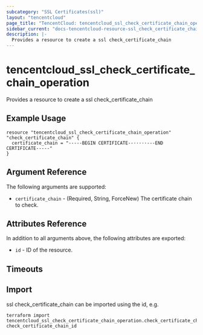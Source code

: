```yaml
---
subcategory: "SSL Certificates(ssl)"
layout: "tencentcloud"
page_title: "TencentCloud: tencentcloud_ssl_check_certificate_chain_operation"
sidebar_current: "docs-tencentcloud-resource-ssl_check_certificate_chain_operation"
description: |-
  Provides a resource to create a ssl check_certificate_chain
---
```


# tencentcloud_ssl_check_certificate_chain_operation

Provides a resource to create a ssl check_certificate_chain

## Example Usage

```hcl
resource "tencentcloud_ssl_check_certificate_chain_operation" "check_certificate_chain" {
  certificate_chain = "-----BEGIN CERTIFICATE--·····---END CERTIFICATE-----"
}
```

## Argument Reference

The following arguments are supported:

* `certificate_chain` - (Required, String, ForceNew) The certificate chain to check.

## Attributes Reference

In addition to all arguments above, the following attributes are exported:

* `id` - ID of the resource.



## Timeouts

<no value>


## Import

ssl check_certificate_chain can be imported using the id, e.g.

```
terraform import tencentcloud_ssl_check_certificate_chain_operation.check_certificate_chain check_certificate_chain_id
```

